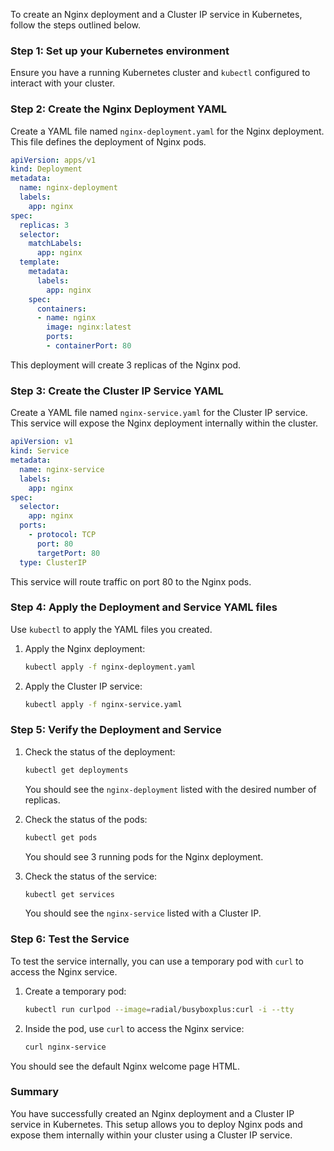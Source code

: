 To create an Nginx deployment and a Cluster IP service in Kubernetes, follow the steps outlined below. 

### Step 1: Set up your Kubernetes environment

Ensure you have a running Kubernetes cluster and `kubectl` configured to interact with your cluster.

### Step 2: Create the Nginx Deployment YAML

Create a YAML file named `nginx-deployment.yaml` for the Nginx deployment. This file defines the deployment of Nginx pods.

```yaml
apiVersion: apps/v1
kind: Deployment
metadata:
  name: nginx-deployment
  labels:
    app: nginx
spec:
  replicas: 3
  selector:
    matchLabels:
      app: nginx
  template:
    metadata:
      labels:
        app: nginx
    spec:
      containers:
      - name: nginx
        image: nginx:latest
        ports:
        - containerPort: 80
```

This deployment will create 3 replicas of the Nginx pod.

### Step 3: Create the Cluster IP Service YAML

Create a YAML file named `nginx-service.yaml` for the Cluster IP service. This service will expose the Nginx deployment internally within the cluster.

```yaml
apiVersion: v1
kind: Service
metadata:
  name: nginx-service
  labels:
    app: nginx
spec:
  selector:
    app: nginx
  ports:
    - protocol: TCP
      port: 80
      targetPort: 80
  type: ClusterIP
```

This service will route traffic on port 80 to the Nginx pods.

### Step 4: Apply the Deployment and Service YAML files

Use `kubectl` to apply the YAML files you created.

1. Apply the Nginx deployment:

   ```sh
   kubectl apply -f nginx-deployment.yaml
   ```

2. Apply the Cluster IP service:

   ```sh
   kubectl apply -f nginx-service.yaml
   ```

### Step 5: Verify the Deployment and Service

1. Check the status of the deployment:

   ```sh
   kubectl get deployments
   ```

   You should see the `nginx-deployment` listed with the desired number of replicas.

2. Check the status of the pods:

   ```sh
   kubectl get pods
   ```

   You should see 3 running pods for the Nginx deployment.

3. Check the status of the service:

   ```sh
   kubectl get services
   ```

   You should see the `nginx-service` listed with a Cluster IP.

### Step 6: Test the Service

To test the service internally, you can use a temporary pod with `curl` to access the Nginx service.

1. Create a temporary pod:

   ```sh
   kubectl run curlpod --image=radial/busyboxplus:curl -i --tty
   ```

2. Inside the pod, use `curl` to access the Nginx service:

   ```sh
   curl nginx-service
   ```

You should see the default Nginx welcome page HTML.

### Summary

You have successfully created an Nginx deployment and a Cluster IP service in Kubernetes. This setup allows you to deploy Nginx pods and expose them internally within your cluster using a Cluster IP service.
